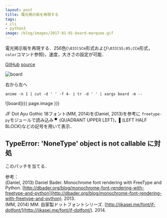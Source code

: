 ```yaml
---
layout: post
title: 電光掲示板を再現する
tags:
- cli
- python3
image: /blog/images/2017-01-01-board-marquee.gif
---
```


電光掲示板を再現する．256色(`\033[SCm`形式および`\033[SS;05;CCm`形式，
`color`コマンド参照)，速度，大きさの設定が可能．

[GitHub](https://github.com/noyuno/dotfiles/blob/master/bin/board)
[source](https://raw.githubusercontent.com/noyuno/dotfiles/master/bin/board)

![board](/blog/images/2017-01-01-board.png)

右から左へ

~~~
anime -n 1 | cut -d ' ' -f 4- | tr -d ' ' | xargs board -m --
~~~

![board]({{ page.image }})

JF Dot Ayu Gothic 18フォント(MM, 2014)を(Daniel, 2013)を参考に
`freetype-py`モジュールで読み込み
▘(QUADRANT UPPER LEFT)，▌(LEFT HALF BLOCK)などの記号を用いて表示．

## TypeError: 'NoneType' object is not callable に対処

このパッチを当てる．

<script src="https://gist-it.appspot.com/http://github.com/noyuno/dotfiles/raw/master/patch/freetype-py/__init__.py.patch"></script>

参考：  
(Daniel, 2013) Daniel Bader. Monochrome font rendering with FreeType and Python. 
[http://dbader.org/blog/monochrome-font-rendering-with-freetype-and-python](http://dbader.org/blog/monochrome-font-rendering-with-freetype-and-python). 2013.     
(MM, 2014) MM. 自家製ドットフォントシリーズ. 
[http://jikasei.me/font/jf-dotfont/](http://jikasei.me/font/jf-dotfont/). 2014.
